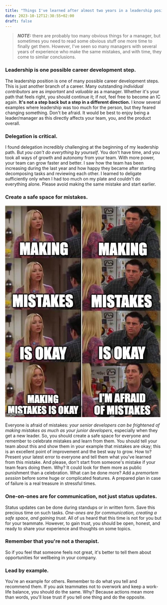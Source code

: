 ```yaml
---
title: "Things I've learned after almost two years in a leadership position."
date: 2023-10-12T12:38:55+02:00
draft: false
---
```


> **_NOTE:_** there are probably too many obvious things for a manager, 
> but sometimes you need to read some obvious stuff one more time to finally 
> get them. However, I've seen so many managers with several years of 
> experience who make the same mistakes, and with time, they come to similar 
> conclusions.
> 
### Leadership is one possible career development step.
The leadership position is one of many possible career development steps.
This is just another branch of a career. Many outstanding *individual contributors* 
are as *important* and *valuable* as a manager. Whether it's your path that feels
right, you should continue it; if not, feel free to become an IC again.
**It's not a step back but a step in a different direction.**
I know several examples where leadership was too much for the person,
but they feared changing something. Don't be afraid.
It would be best to enjoy being a leader/manager as this
directly affects your team, you, and the product overall.
### Delegation is critical.
I found delegation incredibly challenging at the beginning of my leadership path. 
But *you can't do everything by yourself*. You don't have time, and you took all
ways of growth and autonomy from your team. With more power, your team can grow
faster and better.
I saw how the team has been increasing during the last year and how happy they
became after starting decomposing tasks and reviewing each other.
I learned to deligate sufficiently only when I had too much on my plate and
couldn't do everything alone. Please avoid making the same mistake and start earlier.
### Create a safe space for mistakes.

<p class="text-center">
    <img src="./mistakes.png" class="center" alt="joke about making mistakes">
</p>

Everyone is afraid of mistakes: *your senior developers can be frightened of
making mistakes as much as your junior developers*, especially when they get a
new leader. So, you should create a safe space for everyone and remember to
celebrate mistakes and learn from them. You should tell your team about this
and show them in your example that mistakes are okay; this is an excellent
point of improvement and the best way to grow. How to?
Present your latest error to everyone and tell them what you've learned from
this mistake. And please, don't start from someone's mistake if your team fears
doing them. Why? It could look for them more as public punishment than a
celebration. What can be done more? Add a *premortem session* before some huge or
complicated features. A prepared plan in case of failure is a real treasure in
stressful times.
### One-on-ones are for communication, not just status updates.
Status updates can be done during standups or in written form.
Save this precious time on such tasks. *One-ones are for communication, creating
a safe space, and gaining trust*. All of us heard that this time is not for you
but for your teammate. However, to gain trust, you should be open, honest,
and ready to share your experience and thoughts on some topics.
### Remember that you're not a therapist.
So if you feel that someone feels not great, it's better to tell them
about opportunities for wellbeing in your company.
### Lead by example.
You're an example for others. Remember to do what you tell and recommend them.
If you ask teammates not to overwork and keep a work-life balance, you should do
the same. Why? Because actions mean more than words,
you'll lose trust if you tell one thing and do the opposite.